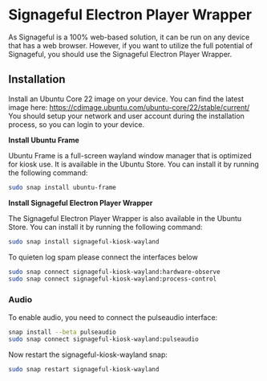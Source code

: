 # Signageful Electron Player Wrapper

As Signageful is a 100% web-based solution, it can be run on any device that has a web browser. However, if you want to utilize the full potential of Signageful, you should use the Signageful Electron Player Wrapper.


## Installation

Install an Ubuntu Core 22 image on your device. You can find the latest image here: https://cdimage.ubuntu.com/ubuntu-core/22/stable/current/
You should setup your network and user account during the installation process, so you can login to your device.

**Install Ubuntu Frame**

Ubuntu Frame is a full-screen wayland window manager that is optimized for kiosk use. It is available in the Ubuntu Store. You can install it by running the following command:

```bash
sudo snap install ubuntu-frame
```

**Install Signageful Electron Player Wrapper**

The Signageful Electron Player Wrapper is also available in the Ubuntu Store. You can install it by running the following command:

```bash
sudo snap install signageful-kiosk-wayland
```

To quieten log spam please connect the interfaces below

```bash
sudo snap connect signageful-kiosk-wayland:hardware-observe
sudo snap connect signageful-kiosk-wayland:process-control
```

### Audio

To enable audio, you need to connect the pulseaudio interface:

```bash
snap install --beta pulseaudio
sudo snap connect signageful-kiosk-wayland:pulseaudio
```

Now restart the signageful-kiosk-wayland snap:

```bash
sudo snap restart signageful-kiosk-wayland
```
